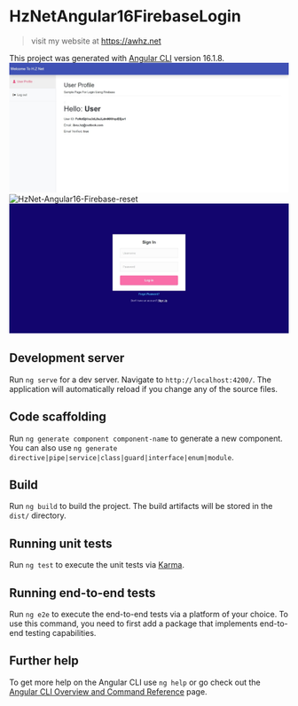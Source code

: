 # HzNetAngular16FirebaseLogin

> visit my website at https://awhz.net

This project was generated with [Angular CLI](https://github.com/angular/angular-cli) version 16.1.8.
![HzNet-Angular16-Firebase-Sucess-Login](loginsuccess.jpeg)
![HzNet-Angular16-Firebase-reset](resetpasssword.jpeg)
![HzNet-Angular16-Firebase-signin](signin.jpeg)

## Development server

Run `ng serve` for a dev server. Navigate to `http://localhost:4200/`. The application will automatically reload if you change any of the source files.

## Code scaffolding

Run `ng generate component component-name` to generate a new component. You can also use `ng generate directive|pipe|service|class|guard|interface|enum|module`.

## Build

Run `ng build` to build the project. The build artifacts will be stored in the `dist/` directory.

## Running unit tests

Run `ng test` to execute the unit tests via [Karma](https://karma-runner.github.io).

## Running end-to-end tests

Run `ng e2e` to execute the end-to-end tests via a platform of your choice. To use this command, you need to first add a package that implements end-to-end testing capabilities.

## Further help

To get more help on the Angular CLI use `ng help` or go check out the [Angular CLI Overview and Command Reference](https://angular.io/cli) page.
